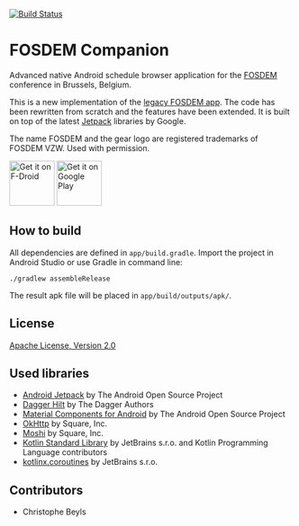 [![Build Status](https://travis-ci.com/cbeyls/fosdem-companion-android.svg?branch=master)](https://travis-ci.com/cbeyls/fosdem-companion-android)

# FOSDEM Companion

Advanced native Android schedule browser application for the [FOSDEM](http://fosdem.org/) conference in Brussels, Belgium.

This is a new implementation of the [legacy FOSDEM app](https://github.com/rkallensee/fosdem-android/). The code has been rewritten from scratch and the features have been extended. It is built on top of the latest [Jetpack](https://developer.android.com/jetpack/) libraries by Google.

The name FOSDEM and the gear logo are registered trademarks of FOSDEM VZW. Used with permission.

[<img src="https://fdroid.gitlab.io/artwork/badge/get-it-on.png"
     alt="Get it on F-Droid"
   height="80">](https://f-droid.org/packages/be.digitalia.fosdem/)
[<img src="https://play.google.com/intl/en_us/badges/images/generic/en-play-badge.png"
     alt="Get it on Google Play"
     height="80">](https://play.google.com/store/apps/details?id=be.digitalia.fosdem)

## How to build

All dependencies are defined in ```app/build.gradle```. Import the project in Android Studio or use Gradle in command line:

```
./gradlew assembleRelease
```

The result apk file will be placed in ```app/build/outputs/apk/```.

## License

[Apache License, Version 2.0](http://www.apache.org/licenses/LICENSE-2.0)

## Used libraries

* [Android Jetpack](https://developer.android.com/jetpack) by The Android Open Source Project
* [Dagger Hilt](https://dagger.dev/hilt/) by The Dagger Authors
* [Material Components for Android](https://material.io/develop/android) by The Android Open Source Project
* [OkHttp](https://github.com/square/okhttp) by Square, Inc.
* [Moshi](https://github.com/square/moshi) by Square, Inc.
* [Kotlin Standard Library](https://github.com/JetBrains/kotlin) by JetBrains s.r.o. and Kotlin Programming Language contributors
* [kotlinx.coroutines](https://github.com/Kotlin/kotlinx.coroutines) by JetBrains s.r.o.

## Contributors

* Christophe Beyls
